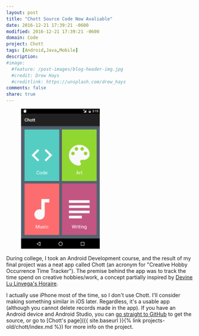 ```yaml
---
layout: post
title: "Chott Source Code Now Avaliable"
date: 2016-12-21 17:39:21 -0600
modified: 2016-12-21 17:39:21 -0600
domain: Code
project: Chott
tags: [Android,Java,Mobile]
description:
#image:
  #feature: /post-images/blog-header-img.jpg
  #credit: Drew Hays
  #creditlink: https://unsplash.com/drew_hays
comments: false
share: true
---
```


<figure>
    <a href="/_images/project-images/chott/ChottCategorySelection.png" target="_blank">
	   <img src="/_images/project-images/chott/ChottCategorySelection.png" alt="" width="50%" height="50%">
    </a>
</figure>

During college, I took an Android Development course, and the result of my final project was a neat app called Chott (an acronym for "Creative Hobby Occurrence Time Tracker"). The premise behind the app was to track the time spend on creative hobbies/work, a concept partially inspired by [Devine Lu Linvega's Horaire](http://wiki.xxiivv.com/Horaire).

I actually use iPhone most of the time, so I don't use Chott. I'll consider making something similar in iOS later. Regardless, it's a usable app (although you cannot delete records made in the app). If you have an Android device and Android Studio, you can [go straight to GitHub](https://github.com/JISyed/CHOTT-Android-App) to get the source, or go to [Chott's page]({{ site.baseurl }}{% link projects-old/chott/index.md %}) for more info on the project.
